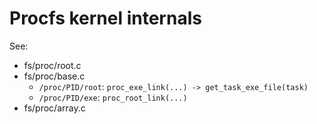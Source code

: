 # Procfs kernel internals

See:
- fs/proc/root.c
- fs/proc/base.c
  - `/proc/PID/root`: `proc_exe_link(...) -> get_task_exe_file(task)`
  - `/proc/PID/exe`: `proc_root_link(...)`
- fs/proc/array.c
